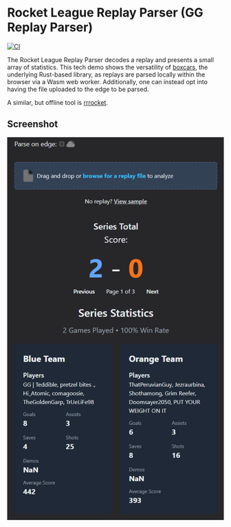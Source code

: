 # Rocket League Replay Parser (GG Replay Parser)

[![CI](https://github.com/Dave1482/GG-Replay-Parser/actions/workflows/ci2.yml/badge.svg)](https://github.com/Dave1482/GG-Replay-Parser/actions/workflows/ci2.yml)

The Rocket League Replay Parser decodes a replay and presents a small array of
statistics. This tech demo shows the versatility of
[boxcars](https://github.com/nickbabcock/boxcars), the underlying Rust-based
library, as replays are parsed locally within the browser via a Wasm web worker.
Additionally, one can instead opt into having the file uploaded to the edge to
be parsed.

A similar, but offline tool is
[rrrocket](https://github.com/nickbabcock/rrrocket).

## Screenshot

![Screenshot of web page](dev/rl-web-screenshot.png?raw=true)
